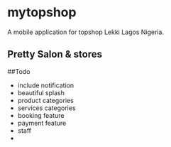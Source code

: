 # mytopshop

 A mobile application for topshop Lekki Lagos Nigeria.

## Pretty Salon & stores

##Todo
- include notification
- beautiful splash
- product categories
- services categories
- booking feature
- payment feature
- staff 
- 


